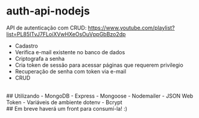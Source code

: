 # auth-api-nodejs
API de autenticação com CRUD: https://www.youtube.com/playlist?list=PL85ITvJ7FLoiXVwHXeOsOuVppGbBzo2dp <br>

- Cadastro
- Verifica e-mail existente no banco de dados
- Criptografa a senha
- Cria token de sessão para acessar páginas que requerem privilegio
- Recuperação de senha com token via e-mail
- CRUD
<br>
## Utilizando
- MongoDB
- Express
- Mongoose
- Nodemailer
- JSON Web Token
- Variáveis de ambiente dotenv
- Bcrypt
<br>
## Em breve haverá um front para consumí-la! :)

